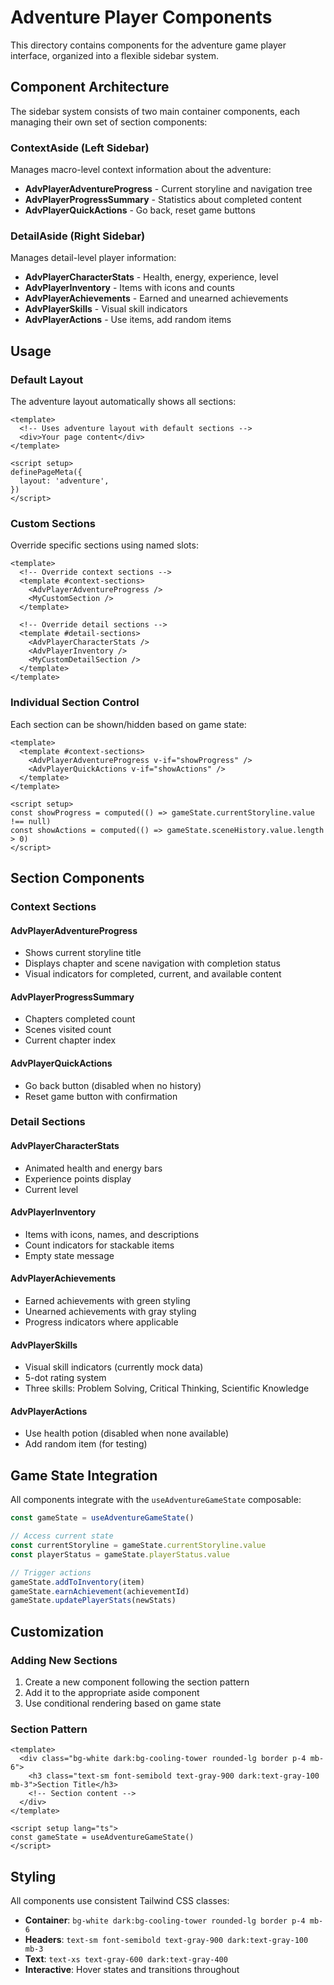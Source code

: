 # Adventure Player Components

This directory contains components for the adventure game player interface, organized into a flexible sidebar system.

## Component Architecture

The sidebar system consists of two main container components, each managing their own set of section components:

### ContextAside (Left Sidebar)

Manages macro-level context information about the adventure:

- **AdvPlayerAdventureProgress** - Current storyline and navigation tree
- **AdvPlayerProgressSummary** - Statistics about completed content
- **AdvPlayerQuickActions** - Go back, reset game buttons

### DetailAside (Right Sidebar)

Manages detail-level player information:

- **AdvPlayerCharacterStats** - Health, energy, experience, level
- **AdvPlayerInventory** - Items with icons and counts
- **AdvPlayerAchievements** - Earned and unearned achievements
- **AdvPlayerSkills** - Visual skill indicators
- **AdvPlayerActions** - Use items, add random items

## Usage

### Default Layout

The adventure layout automatically shows all sections:

```vue
<template>
  <!-- Uses adventure layout with default sections -->
  <div>Your page content</div>
</template>

<script setup>
definePageMeta({
  layout: 'adventure',
})
</script>
```

### Custom Sections

Override specific sections using named slots:

```vue
<template>
  <!-- Override context sections -->
  <template #context-sections>
    <AdvPlayerAdventureProgress />
    <MyCustomSection />
  </template>

  <!-- Override detail sections -->
  <template #detail-sections>
    <AdvPlayerCharacterStats />
    <AdvPlayerInventory />
    <MyCustomDetailSection />
  </template>
</template>
```

### Individual Section Control

Each section can be shown/hidden based on game state:

```vue
<template>
  <template #context-sections>
    <AdvPlayerAdventureProgress v-if="showProgress" />
    <AdvPlayerQuickActions v-if="showActions" />
  </template>
</template>

<script setup>
const showProgress = computed(() => gameState.currentStoryline.value !== null)
const showActions = computed(() => gameState.sceneHistory.value.length > 0)
</script>
```

## Section Components

### Context Sections

#### AdvPlayerAdventureProgress

- Shows current storyline title
- Displays chapter and scene navigation with completion status
- Visual indicators for completed, current, and available content

#### AdvPlayerProgressSummary

- Chapters completed count
- Scenes visited count
- Current chapter index

#### AdvPlayerQuickActions

- Go back button (disabled when no history)
- Reset game button with confirmation

### Detail Sections

#### AdvPlayerCharacterStats

- Animated health and energy bars
- Experience points display
- Current level

#### AdvPlayerInventory

- Items with icons, names, and descriptions
- Count indicators for stackable items
- Empty state message

#### AdvPlayerAchievements

- Earned achievements with green styling
- Unearned achievements with gray styling
- Progress indicators where applicable

#### AdvPlayerSkills

- Visual skill indicators (currently mock data)
- 5-dot rating system
- Three skills: Problem Solving, Critical Thinking, Scientific Knowledge

#### AdvPlayerActions

- Use health potion (disabled when none available)
- Add random item (for testing)

## Game State Integration

All components integrate with the `useAdventureGameState` composable:

```typescript
const gameState = useAdventureGameState()

// Access current state
const currentStoryline = gameState.currentStoryline.value
const playerStatus = gameState.playerStatus.value

// Trigger actions
gameState.addToInventory(item)
gameState.earnAchievement(achievementId)
gameState.updatePlayerStats(newStats)
```

## Customization

### Adding New Sections

1. Create a new component following the section pattern
2. Add it to the appropriate aside component
3. Use conditional rendering based on game state

### Section Pattern

```vue
<template>
  <div class="bg-white dark:bg-cooling-tower rounded-lg border p-4 mb-6">
    <h3 class="text-sm font-semibold text-gray-900 dark:text-gray-100 mb-3">Section Title</h3>
    <!-- Section content -->
  </div>
</template>

<script setup lang="ts">
const gameState = useAdventureGameState()
</script>
```

## Styling

All components use consistent Tailwind CSS classes:

- **Container**: `bg-white dark:bg-cooling-tower rounded-lg border p-4 mb-6`
- **Headers**: `text-sm font-semibold text-gray-900 dark:text-gray-100 mb-3`
- **Text**: `text-xs text-gray-600 dark:text-gray-400`
- **Interactive**: Hover states and transitions throughout
